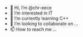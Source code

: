 - 👋 Hi, I’m @chr-eece
- 👀 I’m interested in IT
- 🌱 I’m currently learning C++
- 💞️ I’m looking to collaborate on ...
- 📫 How to reach me ...

<!---
chr-eece/chr-eece is a ✨ special ✨ repository because its `README.md` (this file) appears on your GitHub profile.
You can click the Preview link to take a look at your changes.
--->
